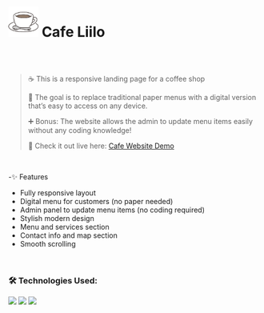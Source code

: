 <h1>
  <img src="https://raw.githubusercontent.com/mahdibaderloo/cafe/8d92c58d4199f776b1b826c3f4492388d1c9c6ae/Images/coffee-svgrepo-com.svg" width="60px">
  Cafe Liilo
</h1>

<br>
<br>

> ☕ This is a responsive landing page for a coffee shop
>
> 🎯 The goal is to replace traditional paper menus with a digital version that’s easy to access on any device.
>
> ➕ Bonus: The website allows the admin to update menu items easily without any coding knowledge!
>
> 🚀 Check it out live here: [Cafe Website Demo](https://mahdibaderloo.github.io/cafe/)

<br>

-✨ Features
   - Fully responsive layout
   - Digital menu for customers (no paper needed)
   - Admin panel to update menu items (no coding required)
   - Stylish modern design
   - Menu and services section
   - Contact info and map section
   - Smooth scrolling

<br>

### 🛠️ Technologies Used:
![](https://img.shields.io/badge/HTML5-E34F26?style=for-the-badge&logo=html5&logoColor=white)
![](https://img.shields.io/badge/CSS3-1572B6?style=for-the-badge&logo=css3&logoColor=white)
![](https://img.shields.io/badge/JavaScript-323330?style=for-the-badge&logo=javascript&logoColor=F7DF1E)


